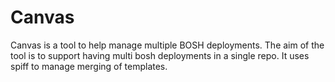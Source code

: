 # Canvas

Canvas is a tool to help manage multiple BOSH deployments. The aim of the tool
is to support having multi bosh deployments in a single repo. It uses spiff
to manage merging of templates.
